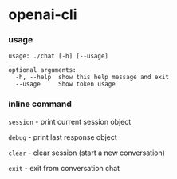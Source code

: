 # openai-cli


### usage
```
usage: ./chat [-h] [--usage]

optional arguments:
  -h, --help  show this help message and exit
  --usage     Show token usage
```

### inline command

`session` - print current session object

`debug` - print last response object

`clear` - clear session (start a new conversation)

`exit` - exit from conversation chat

